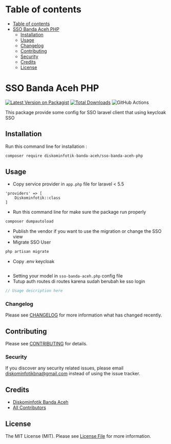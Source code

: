 Table of contents
=================
<!--ts-->
   * [Table of contents](#table-of-contents)
   * [SSO Banda Aceh PHP](#sso-banda-aceh-php)
      * [Installation](#installation)
      * [Usage](#usage)
      * [Changelog](#changelog)
      * [Contributing](#contributing)
      * [Security](#security)
      * [Credits](#credits)
      * [License](#license)
<!--te-->

# SSO Banda Aceh PHP
[![Latest Version on Packagist](https://img.shields.io/packagist/v/diskominfotik-banda-aceh/sso-banda-aceh-php.svg?style=flat-square)](https://packagist.org/packages/diskominfotik-banda-aceh/sso-banda-aceh-php)
[![Total Downloads](https://img.shields.io/packagist/dt/diskominfotik-banda-aceh/sso-banda-aceh-php.svg?style=flat-square)](https://packagist.org/packages/diskominfotik-banda-aceh/sso-banda-aceh-php)
![GitHub Actions](https://github.com/diskominfotik-banda-aceh/sso-banda-aceh-php/actions/workflows/main.yml/badge.svg)

This package provide some config for SSO laravel client that using keycloak SSO

## Installation

Run this command line for installation :

```bash
composer require diskominfotik-banda-aceh/sso-banda-aceh-php
```

## Usage
- Copy service provider in `app.php` file for laravel < 5.5
```
'providers' => [
    Diskominfotik::class
]
```
- Run this command line for make sure the package run properly
```bash
composer dumpautoload
```
- Publish the vendor if you want to use the migration or change the SSO view
- Migrate SSO User
```bash
php artisan migrate
```
- Copy .env keycloak
```

```
- Setting your model in `sso-banda-aceh.php` config file
- Tutup auth routes di routes karena sudah berubah ke sso login
```php
// Usage description here
```

### Changelog

Please see [CHANGELOG](CHANGELOG.md) for more information what has changed recently.

## Contributing

Please see [CONTRIBUTING](CONTRIBUTING.md) for details.

### Security

If you discover any security related issues, please email diskominfotikbna@gmail.com instead of using the issue tracker.

## Credits

-   [Diskominfotik Banda Aceh](https://github.com/diskominfotik-banda-aceh)
-   [All Contributors](../../contributors)

## License

The MIT License (MIT). Please see [License File](LICENSE.md) for more information.
